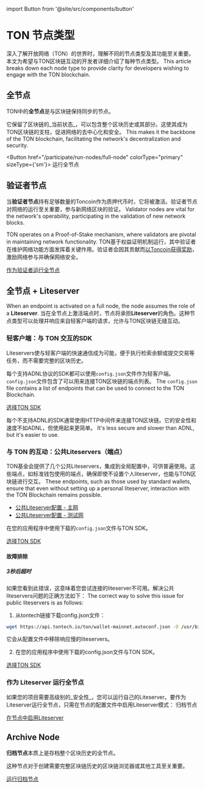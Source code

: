 import Button from '@site/src/components/button'

# TON 节点类型

深入了解开放网络（TON）的世界时，理解不同的节点类型及其功能至关重要。本文为希望与TON区块链互动的开发者详细介绍了每种节点类型。 This article breaks down each node type to provide clarity for developers wishing to engage with the TON blockchain.

## 全节点

TON中的**全节点**是与区块链保持同步的节点。

它保留了区块链的_当前状态_，可以包含整个区块历史或其部分。这使其成为TON区块链的支柱，促进网络的去中心化和安全。 This makes it the backbone of the TON blockchain, facilitating the network's decentralization and security.

\<Button href="/participate/run-nodes/full-node"
colorType="primary" sizeType={'sm'}>
运行全节点 </Button>

## 验证者节点

当**验证者节点**持有足够数量的Toncoin作为质押代币时，它将被激活。验证者节点对网络的运行至关重要，参与新网络区块的验证。 Validator nodes are vital for the network's operability, participating in the validation of new network blocks.

TON operates on a Proof-of-Stake mechanism, where validators are pivotal in maintaining network functionality. TON基于权益证明机制运行，其中验证者在维护网络功能方面发挥着关键作用。验证者会因其贡献而[以Toncoin获得奖励](/participate/network-maintenance/staking-incentives)，激励网络参与并确保网络安全。

[作为验证者运行全节点](/participate/run-nodes/full-node#become-a-validator)

## 全节点 + Liteserver

When an endpoint is activated on a full node, the node assumes the role of a **Liteserver**. 当在全节点上激活端点时，节点将承担**Liteserver**的角色。这种节点类型可以处理并响应来自轻客户端的请求，允许与TON区块链无缝互动。

### 轻客户端：与 TON 交互的SDK

Liteservers使与轻客户端的快速通信成为可能，便于执行检索余额或提交交易等任务，而不需要完整的区块历史。

每个支持ADNL协议的SDK都可以使用`config.json`文件作为轻客户端。`config.json`文件包含了可以用来连接TON区块链的端点列表。 The `config.json` file contains a list of endpoints that can be used to connect to the TON Blockchain.

[选择TON SDK](/develop/dapps/apis/sdk)

每个不支持ADNL的SDK通常使用HTTP中间件来连接TON区块链。它的安全性和速度不如ADNL，但使用起来更简单。 It's less secure and slower than ADNL, but it's easier to use.

### 与 TON 的互动：公共Liteservers（端点）

TON基金会提供了几个公共Liteservers，集成到全局配置中，可供普遍使用。这些端点，如标准钱包使用的端点，确保即使不设置个人liteserver，也能与TON区块链进行交互。 These endpoints, such as those used by standard wallets, ensure that even without setting up a personal liteserver, interaction with the TON Blockchain remains possible.

- [公共Liteserver配置 - 主网](https://ton.org/global-config.json)
- [公共Liteserver配置 - 测试网](https://ton.org/testnet-global.config.json)

在您的应用程序中使用下载的`config.json`文件与TON SDK。

[选择TON SDK](/develop/dapps/apis/sdk)

#### 故障排除

##### 3秒后超时

如果您看到此错误，这意味着您尝试连接的liteserver不可用。解决公共liteservers问题的正确方法如下： The correct way to solve this issue for public liteservers is as follows:

1. 从tontech链接下载config.json文件：

```bash
wget https://api.tontech.io/ton/wallet-mainnet.autoconf.json -O /usr/bin/ton/global.config.json
```

它会从配置文件中移除响应慢的liteservers。

2. 在您的应用程序中使用下载的config.json文件与TON SDK。

[选择TON SDK](/develop/dapps/apis/sdk)

### 作为 Liteserver 运行全节点

如果您的项目需要高级别的_安全性_，您可以运行自己的Liteserver。要作为Liteserver运行全节点，只需在节点的配置文件中启用Liteserver模式： 归档节点

[在节点中启用Liteserver](/participate/run-nodes/full-node#enable-liteserver-mode)

## Archive Node

**归档节点**本质上是存档整个区块历史的全节点。

这种节点对于创建需要完整区块链历史的区块链浏览器或其他工具至关重要。

[运行归档节点](/participate/run-nodes/archive-node)

